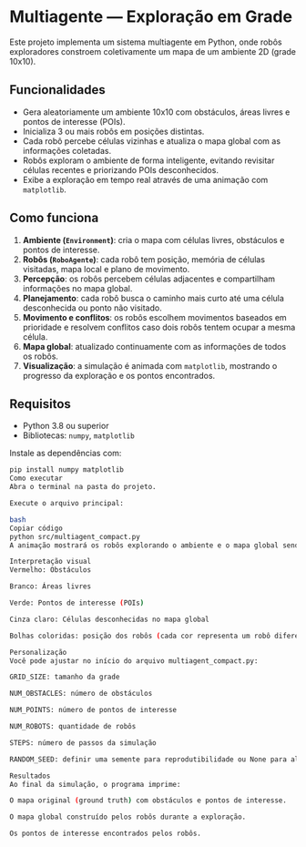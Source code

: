 # Multiagente — Exploração em Grade

Este projeto implementa um sistema multiagente em Python, onde robôs exploradores constroem coletivamente um mapa de um ambiente 2D (grade 10x10).

## Funcionalidades

- Gera aleatoriamente um ambiente 10x10 com obstáculos, áreas livres e pontos de interesse (POIs).  
- Inicializa 3 ou mais robôs em posições distintas.  
- Cada robô percebe células vizinhas e atualiza o mapa global com as informações coletadas.  
- Robôs exploram o ambiente de forma inteligente, evitando revisitar células recentes e priorizando POIs desconhecidos.  
- Exibe a exploração em tempo real através de uma animação com `matplotlib`.  

## Como funciona

1. **Ambiente (`Environment`)**: cria o mapa com células livres, obstáculos e pontos de interesse.  
2. **Robôs (`RoboAgente`)**: cada robô tem posição, memória de células visitadas, mapa local e plano de movimento.  
3. **Percepção**: os robôs percebem células adjacentes e compartilham informações no mapa global.  
4. **Planejamento**: cada robô busca o caminho mais curto até uma célula desconhecida ou ponto não visitado.  
5. **Movimento e conflitos**: os robôs escolhem movimentos baseados em prioridade e resolvem conflitos caso dois robôs tentem ocupar a mesma célula.  
6. **Mapa global**: atualizado continuamente com as informações de todos os robôs.  
7. **Visualização**: a simulação é animada com `matplotlib`, mostrando o progresso da exploração e os pontos encontrados.  

## Requisitos

- Python 3.8 ou superior  
- Bibliotecas: `numpy`, `matplotlib`  

Instale as dependências com:

```bash
pip install numpy matplotlib
Como executar
Abra o terminal na pasta do projeto.

Execute o arquivo principal:

bash
Copiar código
python src/multiagent_compact.py
A animação mostrará os robôs explorando o ambiente e o mapa global sendo construído passo a passo.

Interpretação visual
Vermelho: Obstáculos

Branco: Áreas livres

Verde: Pontos de interesse (POIs)

Cinza claro: Células desconhecidas no mapa global

Bolhas coloridas: posição dos robôs (cada cor representa um robô diferente)

Personalização
Você pode ajustar no início do arquivo multiagent_compact.py:

GRID_SIZE: tamanho da grade

NUM_OBSTACLES: número de obstáculos

NUM_POINTS: número de pontos de interesse

NUM_ROBOTS: quantidade de robôs

STEPS: número de passos da simulação

RANDOM_SEED: definir uma semente para reprodutibilidade ou None para aleatório

Resultados
Ao final da simulação, o programa imprime:

O mapa original (ground truth) com obstáculos e pontos de interesse.

O mapa global construído pelos robôs durante a exploração.

Os pontos de interesse encontrados pelos robôs.